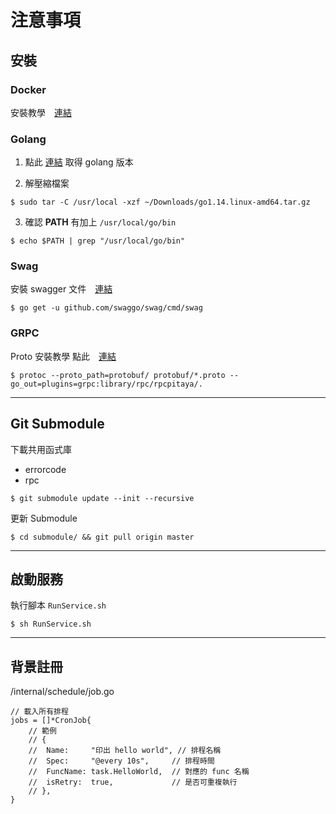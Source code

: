 # 注意事項

## 安裝

### Docker

安裝教學　[連結](https://www.digitalocean.com/community/tutorials/how-to-install-and-use-docker-on-ubuntu-18-04)

### Golang

1. 點此 [連結](https://golang.org/dl/) 取得 golang 版本

2. 解壓縮檔案
   
```
$ sudo tar -C /usr/local -xzf ~/Downloads/go1.14.linux-amd64.tar.gz
```

3. 確認 __PATH__ 有加上 `/usr/local/go/bin`
   
```
$ echo $PATH | grep "/usr/local/go/bin"
```

### Swag
安裝 swagger 文件　[連結](https://github.com/swaggo/swag)

```
$ go get -u github.com/swaggo/swag/cmd/swag
```

### GRPC
Proto 安裝教學 點此　[連結](https://yami.io/protobuf/)

```
$ protoc --proto_path=protobuf/ protobuf/*.proto --go_out=plugins=grpc:library/rpc/rpcpitaya/.
```

---
## Git Submodule
下載共用函式庫 

- errorcode 
- rpc

```
$ git submodule update --init --recursive
```  

更新 Submodule
```
$ cd submodule/ && git pull origin master
```

---
## 啟動服務
執行腳本 `RunService.sh`

```
$ sh RunService.sh
```

---
## 背景註冊
/internal/schedule/job.go

```
// 載入所有排程
jobs = []*CronJob{
    // 範例
    // {
    // 	Name:     "印出 hello world", // 排程名稱
    // 	Spec:     "@every 10s",     // 排程時間
    // 	FuncName: task.HelloWorld,  // 對應的 func 名稱
    // 	isRetry:  true,             // 是否可重複執行
    // },
}
```